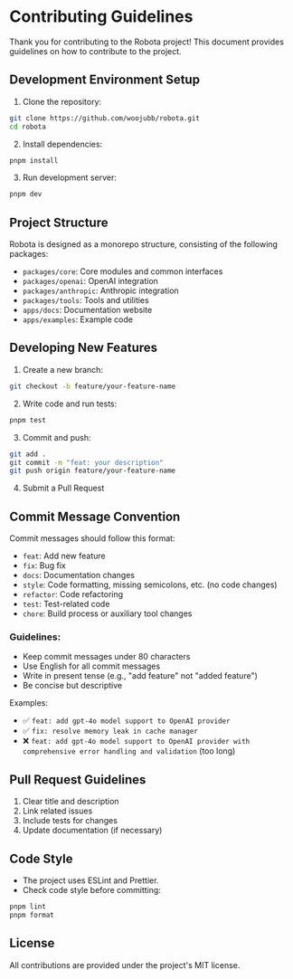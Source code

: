 # Contributing Guidelines

Thank you for contributing to the Robota project! This document provides guidelines on how to contribute to the project.

## Development Environment Setup

1. Clone the repository:

```bash
git clone https://github.com/woojubb/robota.git
cd robota
```

2. Install dependencies:

```bash
pnpm install
```

3. Run development server:

```bash
pnpm dev
```

## Project Structure

Robota is designed as a monorepo structure, consisting of the following packages:

- `packages/core`: Core modules and common interfaces
- `packages/openai`: OpenAI integration
- `packages/anthropic`: Anthropic integration
- `packages/tools`: Tools and utilities
- `apps/docs`: Documentation website
- `apps/examples`: Example code

## Developing New Features

1. Create a new branch:

```bash
git checkout -b feature/your-feature-name
```

2. Write code and run tests:

```bash
pnpm test
```

3. Commit and push:

```bash
git add .
git commit -m "feat: your description"
git push origin feature/your-feature-name
```

4. Submit a Pull Request

## Commit Message Convention

Commit messages should follow this format:

- `feat`: Add new feature
- `fix`: Bug fix
- `docs`: Documentation changes
- `style`: Code formatting, missing semicolons, etc. (no code changes)
- `refactor`: Code refactoring
- `test`: Test-related code
- `chore`: Build process or auxiliary tool changes

### Guidelines:
- Keep commit messages under 80 characters
- Use English for all commit messages
- Write in present tense (e.g., "add feature" not "added feature")
- Be concise but descriptive

Examples:
- ✅ `feat: add gpt-4o model support to OpenAI provider`
- ✅ `fix: resolve memory leak in cache manager`
- ❌ `feat: add gpt-4o model support to OpenAI provider with comprehensive error handling and validation` (too long)

## Pull Request Guidelines

1. Clear title and description
2. Link related issues
3. Include tests for changes
4. Update documentation (if necessary)

## Code Style

- The project uses ESLint and Prettier.
- Check code style before committing:

```bash
pnpm lint
pnpm format
```

## License

All contributions are provided under the project's MIT license. 